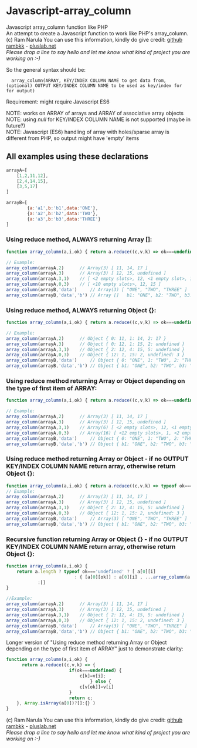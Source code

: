 # Javascript-array_column
Javascript array_column function like PHP\
An attempt to create a Javascript function to work like PHP's array_column.\
(c) Ram Narula You can use this information, kindly do give credit: [github rambkk](https://github.com/rambkk) - [pluslab.net](https://pluslab.net)\
*Please drop a line to say hello and let me know what kind of project you are working on :-)*

So the general syntax should be:

      array_column(ARRAY, KEY/INDEX COLUMN NAME to get data from, (optional) OUTPUT KEY/INDEX COLUMN NAME to be used as key/index for for output)

Requirement: might require Javascript ES6

NOTE: works on ARRAY of arrays and ARRAY of associative array objects\
NOTE: using *null* for KEY/INDEX COLUMN NAME is not supported (maybe in future?)\
NOTE: Javascript (ES6) handling of array with holes/sparse array is different from PHP, so output might have 'empty' items

## All examples using these declarations
```JavaScript
arrayA=[
    [1,2,11,12],
    [2,4,14,15],
    [3,5,17]
]

arrayB=[ 
        {a:'a1',b:'b1',data:'ONE'},
        {a:'a2',b:'b2',data:'TWO'},
        {a:'a3',b:'b3',data:'THREE'}
]
```

### Using reduce method, ALWAYS returning Array []:
```JavaScript
function array_column(a,i,ok) { return a.reduce((c,v,k) => ok===undefined ? [c[k]=v[i],c][1] : [c[v[ok]]=v[i],c][1],[]) }

// Example:
array_column(arrayA,2)   	// Array(3) [ 11, 14, 17 ]
array_column(arrayA,3)   	// Array(3) [ 12, 15, undefined ]
array_column(arrayA,3,1) 	// [ <2 empty slots>, 12, <1 empty slot>, 15, undefined ]  (simplified: Array [1]=12, [3]=15, [3]=undefined)
array_column(arrayA,0,3) 	// [ <10 empty slots>, 12, 15 ] 
array_column(arrayB,'data') 	// Array(3) [ "ONE", "TWO", "THREE" ]
array_column(arrayB,'data','b') // Array []   b1: "ONE", b2: "TWO", b3: "THREE"
```

### Using reduce method, ALWAYS returning Object {}:
```JavaScript
function array_column(a,i,ok) { return a.reduce((c,v,k) => ok===undefined ? [c[k]=v[i],c][1] : [c[v[ok]]=v[i],c][1],{}) }

// Example:
array_column(arrayA,2)   	// Object { 0: 11, 1: 14, 2: 17 }
array_column(arrayA,3)   	// Object { 0: 12, 1: 15, 2: undefined }
array_column(arrayA,3,1)	// Object { 2: 12, 4: 15, 5: undefined }
array_column(arrayA,0,3)	// Object { 12: 1, 15: 2, undefined: 3 }
array_column(arrayB,'data')  	// Object { 0: "ONE", 1: "TWO", 2: "THREE" }
array_column(arrayB,'data','b') // Object { b1: "ONE", b2: "TWO", b3: "THREE" }
```

### Using reduce method returning Array or Object depending on the type of first item of ARRAY:
```JavaScript
function array_column(a,i,ok) { return a.reduce((c,v,k) => ok===undefined ? [c[k]=v[i],c][1] : [c[v[ok]]=v[i],c][1],Array.isArray(a[0])?[]:{}) }

// Example:
array_column(arrayA,2)   	// Array(3) [ 11, 14, 17 ]
array_column(arrayA,3)   	// Array(3) [ 12, 15, undefined ]
array_column(arrayA,3,1)	// Array(6) [ <2 empty slots>, 12, <1 empty slot>, 15, undefined ]
array_column(arrayA,0,3)	// Array(16) [ <12 empty slots>, 1, <2 empty slots>, 2 ]
array_column(arrayB,'data')  	// Object { 0: "ONE", 1: "TWO", 2: "THREE" }
array_column(arrayB,'data','b') // Object { b1: "ONE", b2: "TWO", b3: "THREE" }
```

### Using reduce method returning Array or Object - if no OUTPUT KEY/INDEX COLUMN NAME return array, otherwise return Object {}:
```JavaScript
function array_column(a,i,ok) { return a.reduce((c,v,k) => typeof ok==='undefined' ? [c[k]=v[i],c][1] : [c[v[ok]]=v[i],c][1],ok===undefined?[]:{}) }
// Example:
array_column(arrayA,2)   	// Array(3) [ 11, 14, 17 ]
array_column(arrayA,3) 		// Array(3) [ 12, 15, undefined ]
array_column(arrayA,3,1)	// Object { 2: 12, 4: 15, 5: undefined }
array_column(arrayA,0,3)	// Object { 12: 1, 15: 2, undefined: 3 }
array_column(arrayB,'data')  	// Array(3) [ "ONE", "TWO", "THREE" ]
array_column(arrayB,'data','b') // Object { b1: "ONE", b2: "TWO", b3: "THREE" }
```

### Recursive function returning Array or Object {} - if no OUTPUT KEY/INDEX COLUMN NAME return array, otherwise return Object {}:
```Javascript
function array_column(a,i,ok) { 
	return a.length ? typeof ok==='undefined' ? [ a[0][i]              , ...array_column(a.slice(1),i,ok) ]
						  : { [a[0][ok]] : a[0][i] , ...array_column(a.slice(1),i,ok) }
			:[]							
}

//Example:
array_column(arrayA,2)   	// Array(3) [ 11, 14, 17 ]
array_column(arrayA,3) 		// Array(3) [ 12, 15, undefined ]
array_column(arrayA,3,1)	// Object { 2: 12, 4: 15, 5: undefined }
array_column(arrayA,0,3)	// Object { 12: 1, 15: 2, undefined: 3 }
array_column(arrayB,'data')  	// Array(3) [ "ONE", "TWO", "THREE" ]
array_column(arrayB,'data','b') // Object { b1: "ONE", b2: "TWO", b3: "THREE" }
```




Longer version of "Using reduce method returning Array or Object depending on the type of first item of ARRAY" just to demonstrate clarity:
```JavaScript
function array_column(a,i,ok) {
      return a.reduce((c,v,k) => { 
                  		if(ok===undefined) {
		                  	c[k]=v[i];
                              	} else {
                  			c[v[ok]]=v[i]
		                }
                  		return c; 
	}, Array.isArray(a[0])?[]:{} )
}
```


(c) Ram Narula You can use this information, kindly do give credit: [github rambkk](https://github.com/rambkk) - [pluslab.net](https://pluslab.net)\
*Please drop a line to say hello and let me know what kind of project you are working on :-)*
